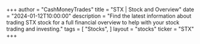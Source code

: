 +++
author = "CashMoneyTrades"
title = "STX | Stock and Overview"
date = "2024-01-12T10:00:00"
description = "Find the latest information about trading STX stock for a full financial overview to help with your stock trading and investing."
tags = [
   "Stocks",
]
layout = "stocks"
ticker = "STX"
+++
